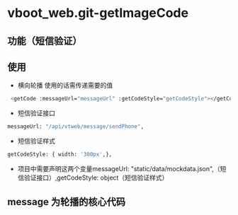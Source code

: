 # vboot_web.git-getImageCode #


## 功能（短信验证）

## 使用
* 横向轮播 使用的话需传递需要的值 
```bash
 <getCode :messageUrl="messageUrl" :getCodeStyle="getCodeStyle"></getCode>
```
* 短信验证接口
```bash
messageUrl: "/api/vtweb/message/sendPhone", 
```
* 短信验证样式
```bash
getCodeStyle: { width: '300px',},
```
* 项目中需要声明这两个变量messageUrl: "static/data/mockdata.json",（短信验证接口）,getCodeStyle: object（短信验证样式）


## message 为轮播的核心代码  











